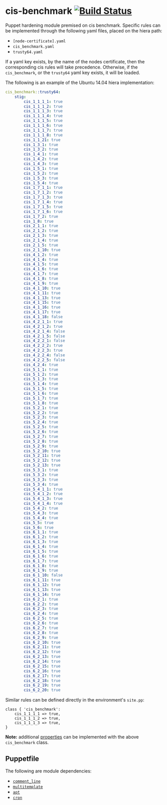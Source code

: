 # cis-benchmark [![Build Status](https://travis-ci.org/jeff1evesque/cis_benchmark.svg?branch=master)](https://travis-ci.org/jeff1evesque/cis_benchmark)

Puppet hardening module premised on cis benchmark. Specific rules can be implemented
through the following yaml files, placed on the hiera path:

- `[node-certificate].yaml`
- `cis_benchmark.yaml`
- `trusty64.yaml`

If a yaml key exists, by the name of the nodes certificate, then the corresponding cis
rules will take precedence. Otherwise, if the `cis_benchmark`, or the `trusty64` yaml
key exists, it will be loaded.

The following is an example of the Ubuntu 14.04 hiera implementation:

```yaml
cis_benchmark::trusty64:
    stig:
        cis_1_1_1_1: true
        cis_1_1_1_2: true
        cis_1_1_1_3: true
        cis_1_1_1_4: true
        cis_1_1_1_5: true
        cis_1_1_1_6: true
        cis_1_1_1_7: true
        cis_1_1_1_8: true
        cis_1_1_21: true
        cis_1_3_1: true
        cis_1_3_2: true
        cis_1_4_1: true
        cis_1_4_2: true
        cis_1_4_3: true
        cis_1_5_1: true
        cis_1_5_2: true
        cis_1_5_3: true
        cis_1_5_4: true
        cis_1_7_1_1: true
        cis_1_7_1_2: true
        cis_1_7_1_3: true
        cis_1_7_1_4: true
        cis_1_7_1_5: true
        cis_1_7_1_6: true
        cis_1_7_2: true
        cis_1_8: true
        cis_2_1_1: true
        cis_2_1_2: true
        cis_2_1_3: true
        cis_2_1_4: true
        cis_2_1_5: true
        cis_2_1_10: true
        cis_4_1_2: true
        cis_4_1_4: true
        cis_4_1_5: true
        cis_4_1_6: true
        cis_4_1_7: true
        cis_4_1_8: true
        cis_4_1_9: true
        cis_4_1_10: true
        cis_4_1_11: true
        cis_4_1_13: true
        cis_4_1_15: true
        cis_4_1_16: true
        cis_4_1_17: true
        cis_4_1_18: false
        cis_4_2_1_1: true
        cis_4_2_1_2: true
        cis_4_2_1_4: false
        cis_4_2_1_5: false
        cis_4_2_2_1: false
        cis_4_2_2_2: true
        cis_4_2_2_3: true
        cis_4_2_2_4: false
        cis_4_2_2_5: false
        cis_4_2_4: true
        cis_5_1_1: true
        cis_5_1_2: true
        cis_5_1_3: true
        cis_5_1_4: true
        cis_5_1_5: true
        cis_5_1_6: true
        cis_5_1_7: true
        cis_5_1_8: true
        cis_5_2_1: true
        cis_5_2_2: true
        cis_5_2_3: true
        cis_5_2_4: true
        cis_5_2_5: true
        cis_5_2_6: true
        cis_5_2_7: true
        cis_5_2_8: true
        cis_5_2_9: true
        cis_5_2_10: true
        cis_5_2_11: true
        cis_5_2_12: true
        cis_5_2_13: true
        cis_5_3_1: true
        cis_5_3_2: true
        cis_5_3_3: true
        cis_5_3_4: true
        cis_5_4_1_1: true
        cis_5_4_1_2: true
        cis_5_4_1_3: true
        cis_5_4_1_4: true
        cis_5_4_2: true
        cis_5_4_3: true
        cis_5_4_4: true
        cis_5_5: true
        cis_5_6: true
        cis_6_1_1: true
        cis_6_1_2: true
        cis_6_1_3: true
        cis_6_1_4: true
        cis_6_1_5: true
        cis_6_1_6: true
        cis_6_1_7: true
        cis_6_1_8: true
        cis_6_1_9: true
        cis_6_1_10: false
        cis_6_1_11: true
        cis_6_1_12: true
        cis_6_1_13: true
        cis_6_1_14: true
        cis_6_2_1: true
        cis_6_2_2: true
        cis_6_2_3: true
        cis_6_2_4: true
        cis_6_2_5: true
        cis_6_2_6: true
        cis_6_2_7: true
        cis_6_2_8: true
        cis_6_2_9: true
        cis_6_2_10: true
        cis_6_2_11: true
        cis_6_2_12: true
        cis_6_2_13: true
        cis_6_2_14: true
        cis_6_2_15: true
        cis_6_2_16: true
        cis_6_2_17: true
        cis_6_2_18: true
        cis_6_2_19: true
        cis_6_2_20: true
```

Similar rules can be defined directly in the environment's `site.pp`:

```puppet
class { 'cis_benchmark':
    cis_1_1_1_1 => true,
    cis_1_1_1_2 => true,
    cis_1_1_1_3 => true,
}
```

**Note:** additional [properties](https://github.com/jeff1evesque/cis_benchmark/blob/e1fe35ddc0d00ae2b09c2a3cf408c4ed3dab3b8d/data/cis_trusty64.yaml#L12-L135)
can be implemented with the above `cis_benchmark` class.

## Puppetfile

The following are module dependencies:

- [`comment_line`](https://forge.puppet.com/geoffwilliams/comment_line) 
- [`multitemplate`](https://forge.puppet.com/deanwilson/multitemplate/types)
- [`apt`](https://forge.puppet.com/puppetlabs/apt)
- [`cron`](https://forge.puppet.com/puppet/cron)
